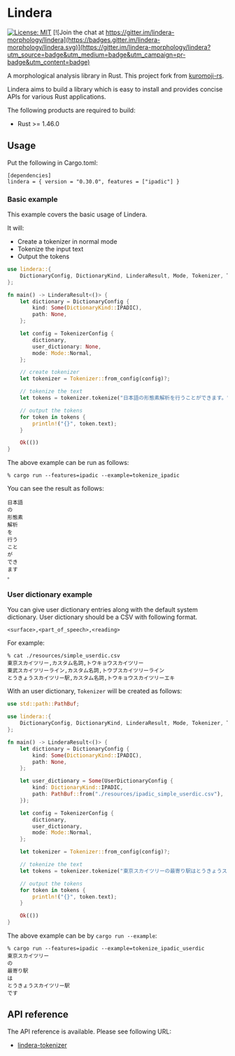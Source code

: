 # Lindera

[![License: MIT](https://img.shields.io/badge/License-MIT-yellow.svg)](https://opensource.org/licenses/MIT) [![Join the chat at https://gitter.im/lindera-morphology/lindera](https://badges.gitter.im/lindera-morphology/lindera.svg)](https://gitter.im/lindera-morphology/lindera?utm_source=badge&utm_medium=badge&utm_campaign=pr-badge&utm_content=badge)

A morphological analysis library in Rust. This project fork from [kuromoji-rs](https://github.com/fulmicoton/kuromoji-rs).

Lindera aims to build a library which is easy to install and provides concise APIs for various Rust applications.

The following products are required to build:

- Rust >= 1.46.0


## Usage

Put the following in Cargo.toml:

```
[dependencies]
lindera = { version = "0.30.0", features = ["ipadic"] }
```

### Basic example

This example covers the basic usage of Lindera.

It will:
- Create a tokenizer in normal mode
- Tokenize the input text
- Output the tokens

```rust
use lindera::{
    DictionaryConfig, DictionaryKind, LinderaResult, Mode, Tokenizer, TokenizerConfig,
};

fn main() -> LinderaResult<()> {
    let dictionary = DictionaryConfig {
        kind: Some(DictionaryKind::IPADIC),
        path: None,
    };

    let config = TokenizerConfig {
        dictionary,
        user_dictionary: None,
        mode: Mode::Normal,
    };

    // create tokenizer
    let tokenizer = Tokenizer::from_config(config)?;

    // tokenize the text
    let tokens = tokenizer.tokenize("日本語の形態素解析を行うことができます。")?;

    // output the tokens
    for token in tokens {
        println!("{}", token.text);
    }

    Ok(())
}
```

The above example can be run as follows:

```shell script
% cargo run --features=ipadic --example=tokenize_ipadic
```

You can see the result as follows:
```text
日本語
の
形態素
解析
を
行う
こと
が
でき
ます
。
```

### User dictionary example

You can give user dictionary entries along with the default system dictionary. User dictionary should be a CSV with following format.

```
<surface>,<part_of_speech>,<reading>
```

For example:
```shell
% cat ./resources/simple_userdic.csv
東京スカイツリー,カスタム名詞,トウキョウスカイツリー
東武スカイツリーライン,カスタム名詞,トウブスカイツリーライン
とうきょうスカイツリー駅,カスタム名詞,トウキョウスカイツリーエキ
```

With an user dictionary, `Tokenizer` will be created as follows:
```rust
use std::path::PathBuf;

use lindera::{
    DictionaryConfig, DictionaryKind, LinderaResult, Mode, Tokenizer, TokenizerConfig,
};

fn main() -> LinderaResult<()> {
    let dictionary = DictionaryConfig {
        kind: Some(DictionaryKind::IPADIC),
        path: None,
    };

    let user_dictionary = Some(UserDictionaryConfig {
        kind: DictionaryKind::IPADIC,
        path: PathBuf::from("./resources/ipadic_simple_userdic.csv"),
    });

    let config = TokenizerConfig {
        dictionary,
        user_dictionary,
        mode: Mode::Normal,
    };

    let tokenizer = Tokenizer::from_config(config)?;

    // tokenize the text
    let tokens = tokenizer.tokenize("東京スカイツリーの最寄り駅はとうきょうスカイツリー駅です")?;

    // output the tokens
    for token in tokens {
        println!("{}", token.text);
    }

    Ok(())
}
```

The above example can be by `cargo run --example`:
```shell
% cargo run --features=ipadic --example=tokenize_ipadic_userdic
東京スカイツリー
の
最寄り駅
は
とうきょうスカイツリー駅
です
```

## API reference

The API reference is available. Please see following URL:
- <a href="https://docs.rs/lindera" target="_blank">lindera-tokenizer</a>
